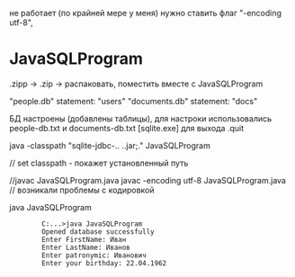 не работает (по крайней мере у меня) нужно ставить флаг "-encoding utf-8",
# JavaSQLProgram

.zipp -> .zip -> распаковать, поместить вместе с JavaSQLProgram

"people.db" statement: "users"
"documents.db" statement: "docs"

БД настроены (добавлены таблицы), для настроки использовались people-db.txt и documents-db.txt
[sqlite.exe] для выхода .quit

java -classpath "sqlite-jdbc-.. ..jar;." JavaSQLProgram

// set classpath - покажет установленный путь

 //javac JavaSQLProgram.java
javac -encoding utf-8 JavaSQLProgram.java  // возникали проблемы с кодировкой

java JavaSQLProgram

            C:...>java JavaSQLProgram
            Opened database successfully
            Enter FirstName: Иван
            Enter LastName: Иванов
            Enter patronymic: Иванович
            Enter your birthday: 22.04.1962

